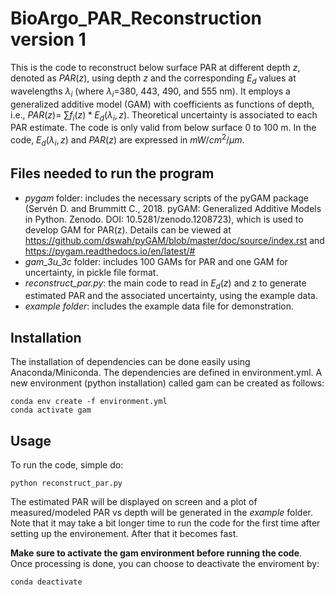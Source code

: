 # BioArgo_PAR_Reconstruction version 1

This is the code to reconstruct below surface PAR at different depth ${z}$, denoted as $PAR({z})$, using depth ${z}$ and the corresponding $E_{d}$ values at wavelengths ${\lambda_i}$ (where ${\lambda_i}$=380, 443, 490, and 555 nm). It employs a generalized additive model (GAM) with coefficients as functions of depth, i.e., $PAR(z)$= $\sum{f_i(z)*E_{d}(\lambda_i,z)}$. Theoretical uncertainty is associated to each PAR estimate. The code is only valid from below surface 0 to 100 m. In the code, $E_{d}(\lambda_i,z)$ and $PAR({z})$ are expressed in ${mW/cm^2/{\mu}m}$.

## Files needed to run the program

- _pygam_ folder: includes the necessary scripts of the pyGAM package (Servén D. and Brummitt C., 2018. pyGAM: Generalized Additive Models in Python. Zenodo. DOI: 10.5281/zenodo.1208723), which is used to develop GAM for PAR(z). Details can be viewed at https://github.com/dswah/pyGAM/blob/master/doc/source/index.rst and https://pygam.readthedocs.io/en/latest/#
- _gam_3u_3c_ folder: includes 100 GAMs for PAR and one GAM for uncertainty, in pickle file format.
- _reconstruct_par.py_: the main code to read in $E_{d}(z)$ and z to generate estimated PAR and the associated uncertainty, using the example data.
- _example folder_: includes the example data file for demonstration.

## Installation
The installation of dependencies can be done easily using Anaconda/Miniconda. The dependencies are defined in environment.yml. A new environment (python installation) called gam can be created as follows:
```
conda env create -f environment.yml
conda activate gam
```
## Usage

To run the code, simple do:

```
python reconstruct_par.py
```
The estimated PAR will be displayed on screen and a plot of measured/modeled PAR vs depth will be generated in the _example_ folder. Note that it may take a bit longer time to run the code for the first time after setting up the environement. After that it becomes fast.

**Make sure to activate the gam environment before running the code**. Once processing is done, you can choose to deactivate the enviroment by:
```
conda deactivate
```



